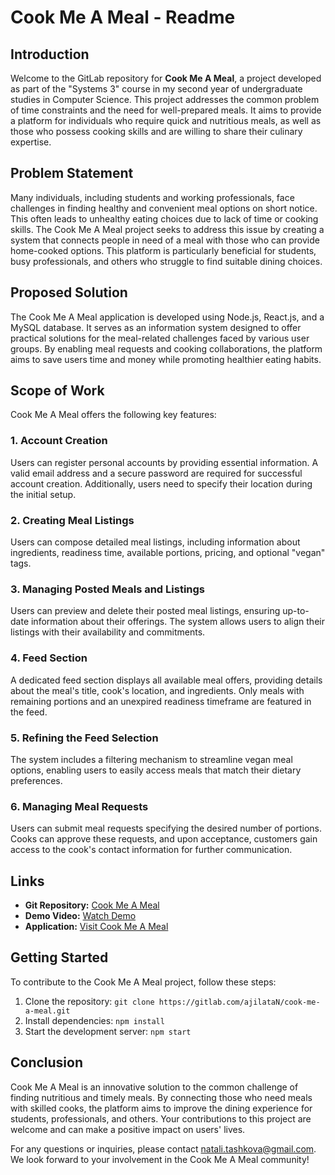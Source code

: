 # Cook Me A Meal - Readme

## Introduction

Welcome to the GitLab repository for **Cook Me A Meal**, a project developed as part of the "Systems 3" course in my second year of undergraduate studies in Computer Science. This project addresses the common problem of time constraints and the need for well-prepared meals. It aims to provide a platform for individuals who require quick and nutritious meals, as well as those who possess cooking skills and are willing to share their culinary expertise.

## Problem Statement

Many individuals, including students and working professionals, face challenges in finding healthy and convenient meal options on short notice. This often leads to unhealthy eating choices due to lack of time or cooking skills. The Cook Me A Meal project seeks to address this issue by creating a system that connects people in need of a meal with those who can provide home-cooked options. This platform is particularly beneficial for students, busy professionals, and others who struggle to find suitable dining choices.

## Proposed Solution

The Cook Me A Meal application is developed using Node.js, React.js, and a MySQL database. It serves as an information system designed to offer practical solutions for the meal-related challenges faced by various user groups. By enabling meal requests and cooking collaborations, the platform aims to save users time and money while promoting healthier eating habits.

## Scope of Work

Cook Me A Meal offers the following key features:

### 1. Account Creation

Users can register personal accounts by providing essential information. A valid email address and a secure password are required for successful account creation. Additionally, users need to specify their location during the initial setup.

### 2. Creating Meal Listings

Users can compose detailed meal listings, including information about ingredients, readiness time, available portions, pricing, and optional "vegan" tags.

### 3. Managing Posted Meals and Listings

Users can preview and delete their posted meal listings, ensuring up-to-date information about their offerings. The system allows users to align their listings with their availability and commitments.

### 4. Feed Section

A dedicated feed section displays all available meal offers, providing details about the meal's title, cook's location, and ingredients. Only meals with remaining portions and an unexpired readiness timeframe are featured in the feed.

### 5. Refining the Feed Selection

The system includes a filtering mechanism to streamline vegan meal options, enabling users to easily access meals that match their dietary preferences.

### 6. Managing Meal Requests

Users can submit meal requests specifying the desired number of portions. Cooks can approve these requests, and upon acceptance, customers gain access to the cook's contact information for further communication.

## Links

- **Git Repository:** [Cook Me A Meal](https://gitlab.com/ajilataN/cook-me-a-meal)
- **Demo Video:** [Watch Demo](https://youtu.be/XMSpgMGPxiY)
- **Application:** [Visit Cook Me A Meal](http://88.200.63.148:5020)

## Getting Started

To contribute to the Cook Me A Meal project, follow these steps:

1. Clone the repository: `git clone https://gitlab.com/ajilataN/cook-me-a-meal.git`
2. Install dependencies: `npm install`
3. Start the development server: `npm start`

## Conclusion

Cook Me A Meal is an innovative solution to the common challenge of finding nutritious and timely meals. By connecting those who need meals with skilled cooks, the platform aims to improve the dining experience for students, professionals, and others. Your contributions to this project are welcome and can make a positive impact on users' lives.

For any questions or inquiries, please contact [natali.tashkova@gmail.com](mailto:natali.tashkova@gmail.com). We look forward to your involvement in the Cook Me A Meal community!
